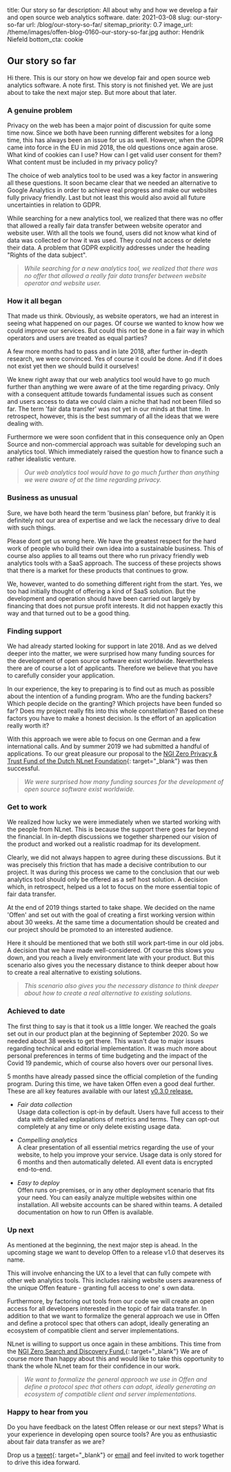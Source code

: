 title: Our story so far
description: All about why and how we develop a fair and open source web analytics software.
date: 2021-03-08
slug: our-story-so-far
url: /blog/our-story-so-far/
sitemap_priority: 0.7
image_url: /theme/images/offen-blog-0160-our-story-so-far.jpg
author: Hendrik Niefeld
bottom_cta: cookie

## Our story so far

Hi there. This is our story on how we develop fair and open source web analytics software. A note first. This story is not finished yet. We are just about to take the next major step. But more about that later.

### A genuine problem

Privacy on the web has been a major point of discussion for quite some time now. Since we both have been running different websites for a long time, this has always been an issue for us as well. However, when the GDPR came into force in the EU in mid 2018, the old questions once again arose. What kind of cookies can I use? How can I get valid user consent for them? What content must be included in my privacy policy?

The choice of web analytics tool to be used was a key factor in answering all these questions. It soon became clear that we needed an alternative to Google Analytics in order to achieve real progress and make our websites fully privacy friendly. Last but not least this would also avoid all future uncertainties in relation to GDPR.

While searching for a new analytics tool, we realized that there was no offer that allowed a really fair data transfer between website operator and website user. With all the tools we found, users did not know what kind of data was collected or how it was used. They could not access or delete their data. A problem that GDPR explicitly addresses under the heading "Rights of the data subject".

> *While searching for a new analytics tool, we realized that there was no offer that allowed a really fair data transfer between website operator and website user.*

### How it all began

That made us think. Obviously, as website operators, we had an interest in seeing what happened on our pages. Of course we wanted to know how we could improve our services. But could this not be done in a fair way in which operators and users are treated as equal parties?

A few more months had to pass and in late 2018, after further in-depth research, we were convinced. Yes of course it could be done. And if it does not exist yet then we should build it ourselves!

We knew right away that our web analytics tool would have to go much further than anything we were aware of at the time regarding privacy. Only with a consequent attitude towards fundamental issues such as consent and users access to data we could claim a niche that had not been filled so far. The term 'fair data transfer' was not yet in our minds at that time. In retrospect, however, this is the best summary of all the ideas that we were dealing with.

Furthermore we were soon confident that in this consequence only an Open Source and non-commercial approach was suitable for developing such an analytics tool. Which immediately raised the question how to finance such a rather idealistic venture.

> *Our web analytics tool would have to go much further than anything we were aware of at the time regarding privacy.*

### Business as unusual

Sure, we have both heard the term 'business plan' before, but frankly it is definitely not our area of expertise and we lack the necessary drive to deal with such things.

Please dont get us wrong here. We have the greatest respect for the hard work of people who build their own idea into a sustainable business. This of course also applies to all teams out there who run privacy friendly web analytics tools with a SaaS approach. The success of these projects shows that there is a market for these products that continues to grow.

We, however, wanted to do something different right from the start. Yes, we too had initially thought of offering a kind of SaaS solution. But the development and operation should have been carried out largely by financing that does not pursue profit interests. It did not happen exactly this way and that turned out to be a good thing.

### Finding support

We had already started looking for support in late 2018. And as we delved deeper into the matter, we were surprised how many funding sources for the development of open source software exist worldwide. Nevertheless there are of course a lot of applicants. Therefore we believe that you have to carefully consider your application.

In our experience, the key to preparing is to find out as much as possible about the intention of a funding program. Who are the funding backers? Which people decide on the granting? Which projects have been funded so far? Does my project really fits into this whole constellation? Based on these factors you have to make a honest decision. Is the effort of an application really worth it?

With this approach we were able to focus on one German and a few international calls. And by summer 2019 we had submitted a handful of applications. To our great pleasure our proposal to the [NGI Zero Privacy & Trust Fund of the Dutch NLnet Foundation](https://nlnet.nl/PET/){: target="_blank"} was then successful.

> *We were surprised how many funding sources for the development of open source software exist worldwide.*

### Get to work

We realized how lucky we were immediately when we started working with the people from NLnet. This is because the support there goes far beyond the financial. In in-depth discussions we together sharpened our vision of the product and worked out a realistic roadmap for its development.

Clearly, we did not always happen to agree during these discussions. But it was precisely this friction that has made a decisive contribution to our project. It was during this process we came to the conclusion that our web analytics tool should only be offered as a self host solution. A decision which, in retrospect, helped us a lot to focus on the more essential topic of fair data transfer.

At the end of 2019 things started to take shape. We decided on the name 'Offen' and set out with the goal of creating a first working version within about 30 weeks. At the same time a documentation should be created and our project should be promoted to an interested audience.

Here it should be mentioned that we both still work part-time in our old jobs. A decision that we have made well-considered. Of course this slows you down, and you reach a lively environment late with your product. But this scenario also gives you the necessary distance to think deeper about how to create a real alternative to existing solutions.

> *This scenario also gives you the necessary distance to think deeper about how to create a real alternative to existing solutions.*

### Achieved to date

The first thing to say is that it took us a little longer. We reached the goals set out in our product plan at the beginning of September 2020. So we needed about 38 weeks to get there. This wasn't due to major issues regarding technical and editorial implementation. It was much more about personal preferences in terms of time budgeting and the impact of the Covid 19 pandemic, which of course also hovers over our personal lives.

5 months have already passed since the official completion of the funding program. During this time, we have taken Offen even a good deal further. These are all key features available with our latest [v0.3.0 release.](https://github.com/offen/offen/releases/tag/v0.3.0)

* *Fair data collection*  
Usage data collection is opt-in by default. Users have full access to their data with detailed explanations of metrics and terms. They can opt-out completely at any time or only delete existing usage data.

* *Compelling analytics*  
A clear presentation of all essential metrics regarding the use of your website, to help you improve your service. Usage data is only stored for 6 months and then automatically deleted. All event data is encrypted end-to-end.

* *Easy to deploy*  
Offen runs on-premises, or in any other deployment scenario that fits your need. You can easily analyze multiple websites within one installation. All website accounts can be shared within teams. A detailed documentation on how to run Offen is available.

### Up next

As mentioned at the beginning, the next major step is ahead. In the upcoming stage we want to develop Offen to a release v1.0 that deserves its name.

This will involve enhancing the UX to a level that can fully compete with other web analytics tools. This includes raising website users awareness of the unique Offen feature - granting full access to one' s own data.

Furthermore, by factoring out tools from our code we will create an open access for all developers interested in the topic of fair data transfer. In addition to that we want to formalize the general approach we use in Offen and define a protocol spec that others can adopt, ideally generating an ecosystem of compatible client and server implementations.

NLnet is willing to support us once again in these ambitions. This time from the [NGI Zero Search and Discovery Fund.](https://nlnet.nl/discovery/){: target="_blank"} We are of course more than happy about this and would like to take this opportunity to thank the whole NLnet team for their confidence in our work.

> *We want to formalize the general approach we use in Offen and define a protocol spec that others can adopt, ideally generating an ecosystem of compatible client and server implementations.*

### Happy to hear from you

Do you have feedback on the latest Offen release or our next steps? What is your experience in developing open source tools? Are you as enthusiastic about fair data transfer as we are?

Drop us a [tweet](https://twitter.com/hioffen){: target="_blank"} or [email](mailto:hioffen@posteo.de) and feel invited to work together to drive this idea forward.
